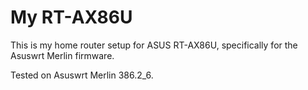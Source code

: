 # My RT-AX86U

This is my home router setup for ASUS RT-AX86U, specifically for the Asuswrt Merlin firmware.

Tested on Asuswrt Merlin 386.2_6.
